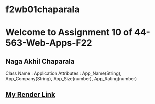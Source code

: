 # f2wb01chaparala
# Welcome to Assignment 10 of 44-563-Web-Apps-F22

## Naga Akhil Chaparala

Class Name : Application
Attributes : App_Name(String), App_Company(String), App_Size(number), App_Rating(number)

## [My Render Link](https://f2wb01chaparala.onrender.com)